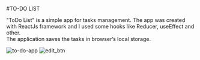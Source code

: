 #TO-DO LIST

"ToDo List" is a simple app for tasks management.
The app was created with ReactJs framework and I used some hooks like Reducer, useEffect and other.  
The application saves the tasks in browser’s local storage.


![to-do-app](https://user-images.githubusercontent.com/63923347/191611654-e8c3a931-9a0f-4401-8075-a59c9f0474c4.png)
![edit_btn](https://user-images.githubusercontent.com/63923347/191611661-6206f190-6406-40f4-add7-467618faa0b0.png)
